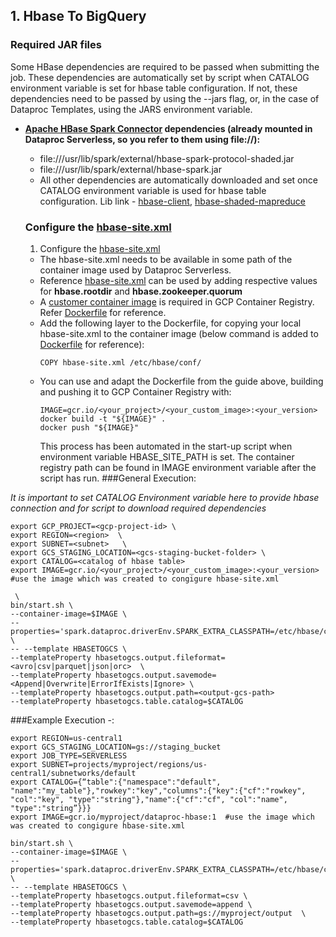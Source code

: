## 1. Hbase To BigQuery
### Required JAR files

Some HBase dependencies are required to be passed when submitting the job. These dependencies are automatically set by script when CATALOG environment variable is set for hbase table configuration. If not, 
these dependencies need to be passed by using the --jars flag, or, in the case of Dataproc Templates, using the JARS environment variable. 
- **[Apache HBase Spark Connector](https://mvnrepository.com/artifact/org.apache.hbase.connectors.spark/hbase-spark) dependencies (already mounted in Dataproc Serverless, so you refer to them using file://):**
    - file:///usr/lib/spark/external/hbase-spark-protocol-shaded.jar
    - file:///usr/lib/spark/external/hbase-spark.jar
    - All other dependencies are automatically downloaded and set once CATALOG environment variable is used for hbase table configuration. Lib link - [hbase-client](https://repo1.maven.org/maven2/org/apache/hbase/hbase-client/2.4.12/hbase-client-2.4.12.jar), [hbase-shaded-mapreduce](https://repo1.maven.org/maven2/org/apache/hbase/hbase-shaded-mapreduce/2.4.12/hbase-shaded-mapreduce-2.4.12.jar)
    
  ### Configure the [hbase-site.xml](./hbase-site.xml)
    1) Configure the [hbase-site.xml](./hbase-site.xml)
    - The hbase-site.xml needs to be available in some path of the container image used by Dataproc Serverless.
    - Reference [hbase-site.xml](./hbase-site.xml) can be used by adding respective values for **hbase.rootdir** and **hbase.zookeeper.quorum**
    - A [customer container image](https://cloud.google.com/dataproc-serverless/docs/guides/custom-containers#submit_a_spark_batch_workload_using_a_custom_container_image) is required in GCP Container Registry. Refer [Dockerfile](./Dockerfile) for reference.
    - Add the following layer to the Dockerfile, for copying your local hbase-site.xml to the container image (below command is added to [Dockerfile](./Dockerfile) for reference):
      ```
      COPY hbase-site.xml /etc/hbase/conf/
      ```
    - You can use and adapt the Dockerfile from the guide above, building and pushing it to GCP Container Registry with:
      ```
      IMAGE=gcr.io/<your_project>/<your_custom_image>:<your_version>
      docker build -t "${IMAGE}" .
      docker push "${IMAGE}"
      ```
      This process has been automated in the start-up script when environment variable HBASE_SITE_PATH is set. The container registry path can be found in IMAGE environment variable after the script has run.
###General Execution:

*It is important to set CATALOG Environment variable here to provide hbase connection and for script to download required dependencies*
```
export GCP_PROJECT=<gcp-project-id> \
export REGION=<region>  \
export SUBNET=<subnet>   \
export GCS_STAGING_LOCATION=<gcs-staging-bucket-folder> \
export CATALOG=<catalog of hbase table>
export IMAGE=gcr.io/<your_project>/<your_custom_image>:<your_version> #use the image which was created to congigure hbase-site.xml

 \
bin/start.sh \
--container-image=$IMAGE \
--properties='spark.dataproc.driverEnv.SPARK_EXTRA_CLASSPATH=/etc/hbase/conf/'  \
-- --template HBASETOGCS \
--templateProperty hbasetogcs.output.fileformat=<avro|csv|parquet|json|orc>  \
--templateProperty hbasetogcs.output.savemode=<Append|Overwrite|ErrorIfExists|Ignore> \
--templateProperty hbasetogcs.output.path=<output-gcs-path>
--templateProperty hbasetogcs.table.catalog=$CATALOG
```
###Example Execution -:
```export GCP_PROJECT=myproject
export REGION=us-central1
export GCS_STAGING_LOCATION=gs://staging_bucket
export JOB_TYPE=SERVERLESS 
export SUBNET=projects/myproject/regions/us-central1/subnetworks/default
export CATALOG={“table":{"namespace":"default", "name":"my_table"},"rowkey":"key","columns":{"key":{"cf":"rowkey", "col":"key", "type":"string"},"name":{"cf":"cf", "col":"name", "type":"string”}}}
export IMAGE=gcr.io/myproject/dataproc-hbase:1  #use the image which was created to congigure hbase-site.xml

bin/start.sh \
--container-image=$IMAGE \
--properties='spark.dataproc.driverEnv.SPARK_EXTRA_CLASSPATH=/etc/hbase/conf/'  \
-- --template HBASETOGCS \
--templateProperty hbasetogcs.output.fileformat=csv \
--templateProperty hbasetogcs.output.savemode=append \
--templateProperty hbasetogcs.output.path=gs://myproject/output  \
--templateProperty hbasetogcs.table.catalog=$CATALOG
```
